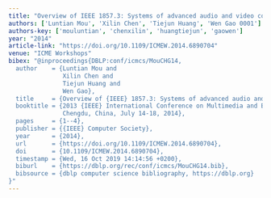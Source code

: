 ```yaml
---
title: "Overview of IEEE 1857.3: Systems of advanced audio and video coding"
authors: ['Luntian Mou', 'Xilin Chen', 'Tiejun Huang', 'Wen Gao 0001']
authors-key: ['mouluntian', 'chenxilin', 'huangtiejun', 'gaowen']
year: "2014"
article-link: "https://doi.org/10.1109/ICMEW.2014.6890704"
venue: "ICME Workshops"
bibex: "@inproceedings{DBLP:conf/icmcs/MouCHG14,
  author    = {Luntian Mou and
               Xilin Chen and
               Tiejun Huang and
               Wen Gao},
  title     = {Overview of {IEEE} 1857.3: Systems of advanced audio and video coding},
  booktitle = {2013 {IEEE} International Conference on Multimedia and Expo Workshops,
               Chengdu, China, July 14-18, 2014},
  pages     = {1--4},
  publisher = {{IEEE} Computer Society},
  year      = {2014},
  url       = {https://doi.org/10.1109/ICMEW.2014.6890704},
  doi       = {10.1109/ICMEW.2014.6890704},
  timestamp = {Wed, 16 Oct 2019 14:14:56 +0200},
  biburl    = {https://dblp.org/rec/conf/icmcs/MouCHG14.bib},
  bibsource = {dblp computer science bibliography, https://dblp.org}
}"
---
```

